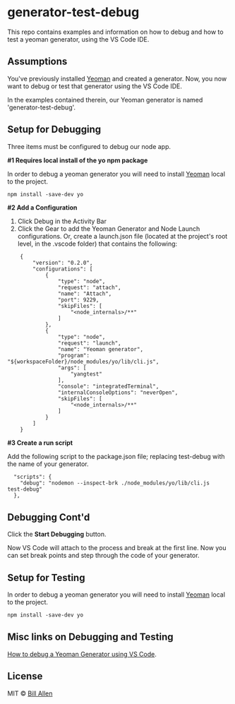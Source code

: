 # generator-test-debug 
This repo contains examples and information on how to debug and how to test a yeoman generator, using the VS Code IDE.

## Assumptions

You've previously installed [Yeoman](http://yeoman.io) and created a generator. Now, you now want to debug or test that generator using the VS Code IDE. 

In the examples contained therein, our Yeoman generator is named 'generator-test-debug'.

## Setup for Debugging

Three items must be configured to debug our node app.

**#1 Requires local install of the yo npm package**


In order to debug a yeoman generator you will need to install [Yeoman](http://yeoman.io) local to the project.

```css
npm install -save-dev yo
```


**#2 Add a Configuration**
1. Click Debug in the Activity Bar
2. Click the Gear to add the Yeoman Generator and Node Launch configurations. Or, create a launch.json file (located at the project's root level, in the .vscode folder) that contains the following:
```
    {
        "version": "0.2.0",
        "configurations": [
            {
                "type": "node",
                "request": "attach",
                "name": "Attach",
                "port": 9229,
                "skipFiles": [
                    "<node_internals>/**"
                ]
            },
            {
                "type": "node",
                "request": "launch",
                "name": "Yeoman generator",
                "program": "${workspaceFolder}/node_modules/yo/lib/cli.js",
                "args": [
                    "yangtest"
                ],
                "console": "integratedTerminal",
                "internalConsoleOptions": "neverOpen",
                "skipFiles": [
                    "<node_internals>/**"
                ]
            }
        ]
    }
```

**#3 Create a run script**

Add the following script to the package.json file; replacing test-debug with the name of your generator.
```
  "scripts": {
    "debug": "nodemon --inspect-brk ./node_modules/yo/lib/cli.js  test-debug"
  },
```
## Debugging Cont'd

Click the **Start Debugging** button.

Now VS Code will attach to the process and break at the first line.  Now you can set break points and step through the code of your generator.


## Setup for Testing

In order to debug a yeoman generator you will need to install [Yeoman](http://yeoman.io) local to the project.

```css
npm install -save-dev yo
```



## Misc links on Debugging and Testing


[How to debug a Yeoman Generator using VS Code](https://www.donovanbrown.com/post/How-to-debug-a-Yeoman-Generator-using-VS-Code).

## License

MIT © [Bill Allen]()


[npm-image]: https://badge.fury.io/js/generator-yangtest.svg
[npm-url]: https://npmjs.org/package/generator-yangtest
[travis-image]: https://travis-ci.com/Bill-A/generator-yangtest.svg?branch=master
[travis-url]: https://travis-ci.com/Bill-A/generator-yangtest
[daviddm-image]: https://david-dm.org/Bill-A/generator-yangtest.svg?theme=shields.io
[daviddm-url]: https://david-dm.org/Bill-A/generator-yangtest